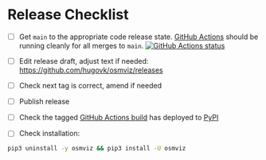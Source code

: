 # Release Checklist

- [ ] Get `main` to the appropriate code release state.
      [GitHub Actions](https://github.com/hugovk/osmviz/actions) should be running
      cleanly for all merges to `main`.
      [![GitHub Actions status](https://github.com/hugovk/osmviz/workflows/Test/badge.svg)](https://github.com/hugovk/osmviz/actions)

- [ ] Edit release draft, adjust text if needed:
      https://github.com/hugovk/osmviz/releases

- [ ] Check next tag is correct, amend if needed

- [ ] Publish release

- [ ] Check the tagged
      [GitHub Actions build](https://github.com/hugovk/osmviz/actions?query=workflow%3ADeploy)
      has deployed to [PyPI](https://pypi.org/project/osmviz/#history)

- [ ] Check installation:

```bash
pip3 uninstall -y osmviz && pip3 install -U osmviz
```
